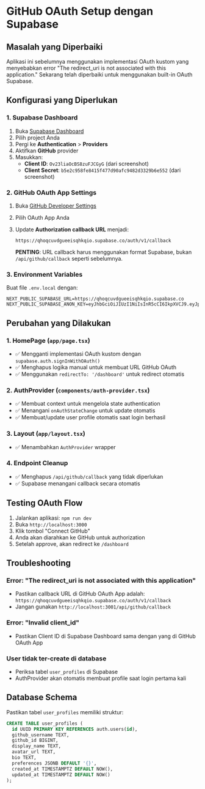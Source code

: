 # GitHub OAuth Setup dengan Supabase

## Masalah yang Diperbaiki

Aplikasi ini sebelumnya menggunakan implementasi OAuth kustom yang menyebabkan error "The redirect_uri is not associated with this application." Sekarang telah diperbaiki untuk menggunakan built-in OAuth Supabase.

## Konfigurasi yang Diperlukan

### 1. Supabase Dashboard
1. Buka [Supabase Dashboard](https://app.supabase.com)
2. Pilih project Anda
3. Pergi ke **Authentication** > **Providers**
4. Aktifkan **GitHub** provider
5. Masukkan:
   - **Client ID**: `Ov23liaOcBS8zuFJCGyG` (dari screenshot)
   - **Client Secret**: `b5e2c958fe8415f477d90afc9482d3329b6e552` (dari screenshot)

### 2. GitHub OAuth App Settings
1. Buka [GitHub Developer Settings](https://github.com/settings/developers)
2. Pilih OAuth App Anda
3. Update **Authorization callback URL** menjadi:
   ```
   https://qhoqcuvdgueeisqhkqio.supabase.co/auth/v1/callback
   ```
   
   **PENTING**: URL callback harus menggunakan format Supabase, bukan `/api/github/callback` seperti sebelumnya.

### 3. Environment Variables
Buat file `.env.local` dengan:
```env
NEXT_PUBLIC_SUPABASE_URL=https://qhoqcuvdgueeisqhkqio.supabase.co
NEXT_PUBLIC_SUPABASE_ANON_KEY=eyJhbGciOiJIUzI1NiIsInR5cCI6IkpXVCJ9.eyJpc3MiOiJzdXBhYmFzZSIsInJlZiI6InFob3FjdXZkZ3VlZWlzcWhrcWlvIiwicm9sZSI6ImFub24iLCJpYXQiOjE3NTMxMDkxMTksImV4cCI6MjA2ODY4NTExOX0.e5ibUs6zWfPQ1et1BCWx22KWdw5Q1hhAyiLnCxQchzI
```

## Perubahan yang Dilakukan

### 1. HomePage (`app/page.tsx`)
- ✅ Mengganti implementasi OAuth kustom dengan `supabase.auth.signInWithOAuth()`
- ✅ Menghapus logika manual untuk membuat URL GitHub OAuth
- ✅ Menggunakan `redirectTo: '/dashboard'` untuk redirect otomatis

### 2. AuthProvider (`components/auth-provider.tsx`)
- ✅ Membuat context untuk mengelola state authentication
- ✅ Menangani `onAuthStateChange` untuk update otomatis
- ✅ Membuat/update user profile otomatis saat login berhasil

### 3. Layout (`app/layout.tsx`)
- ✅ Menambahkan `AuthProvider` wrapper

### 4. Endpoint Cleanup
- ✅ Menghapus `/api/github/callback` yang tidak diperlukan
- ✅ Supabase menangani callback secara otomatis

## Testing OAuth Flow

1. Jalankan aplikasi: `npm run dev`
2. Buka `http://localhost:3000`
3. Klik tombol "Connect GitHub"
4. Anda akan diarahkan ke GitHub untuk authorization
5. Setelah approve, akan redirect ke `/dashboard`

## Troubleshooting

### Error: "The redirect_uri is not associated with this application"
- Pastikan callback URL di GitHub OAuth App adalah: `https://qhoqcuvdgueeisqhkqio.supabase.co/auth/v1/callback`
- Jangan gunakan `http://localhost:3001/api/github/callback`

### Error: "Invalid client_id"
- Pastikan Client ID di Supabase Dashboard sama dengan yang di GitHub OAuth App

### User tidak ter-create di database
- Periksa tabel `user_profiles` di Supabase
- AuthProvider akan otomatis membuat profile saat login pertama kali

## Database Schema

Pastikan tabel `user_profiles` memiliki struktur:
```sql
CREATE TABLE user_profiles (
  id UUID PRIMARY KEY REFERENCES auth.users(id),
  github_username TEXT,
  github_id BIGINT,
  display_name TEXT,
  avatar_url TEXT,
  bio TEXT,
  preferences JSONB DEFAULT '{}',
  created_at TIMESTAMPTZ DEFAULT NOW(),
  updated_at TIMESTAMPTZ DEFAULT NOW()
);
```
